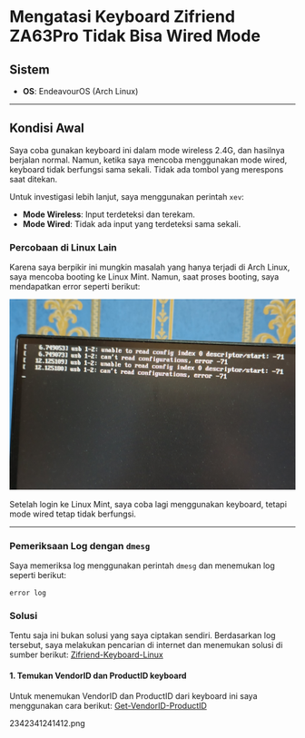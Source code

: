 # Mengatasi Keyboard Zifriend ZA63Pro Tidak Bisa Wired Mode

## Sistem
- **OS**: EndeavourOS (Arch Linux)

---

## Kondisi Awal
Saya coba gunakan keyboard ini dalam mode wireless 2.4G, dan hasilnya berjalan normal. Namun, ketika saya mencoba menggunakan mode wired, keyboard tidak berfungsi sama sekali. Tidak ada tombol yang merespons saat ditekan.

Untuk investigasi lebih lanjut, saya menggunakan perintah `xev`:
- **Mode Wireless**: Input terdeteksi dan terekam.
- **Mode Wired**: Tidak ada input yang terdeteksi sama sekali.

### Percobaan di Linux Lain
Karena saya berpikir ini mungkin masalah yang hanya terjadi di Arch Linux, saya mencoba booting ke Linux Mint. Namun, saat proses booting, saya mendapatkan error seperti berikut:

<img src="https://raw.githubusercontent.com/rizkia-as-pac/fix-zifriend-za63pro-on-linux/refs/heads/main/1734652914276.jpg" width="600">

Setelah login ke Linux Mint, saya coba lagi menggunakan keyboard, tetapi mode wired tetap tidak berfungsi.

---

### Pemeriksaan Log dengan `dmesg`
Saya memeriksa log menggunakan perintah `dmesg` dan menemukan log seperti berikut:

```log
error log
```

### Solusi
Tentu saja ini bukan solusi yang saya ciptakan sendiri. Berdasarkan log tersebut, saya melakukan pencarian di internet dan menemukan solusi di sumber berikut:
[Zifriend-Keyboard-Linux](https://github.com/ken-kuro/Zifriend-Keyboard-Linux/)

#### 1. Temukan VendorID dan ProductID keyboard
Untuk menemukan VendorID dan ProductID dari keyboard ini saya menggunakan cara berikut:
[Get-VendorID-ProductID](https://kb.synology.com/en-in/DSM/tutorial/How_do_I_check_the_PID_VID_of_my_USB_device)

2342341241412.png
